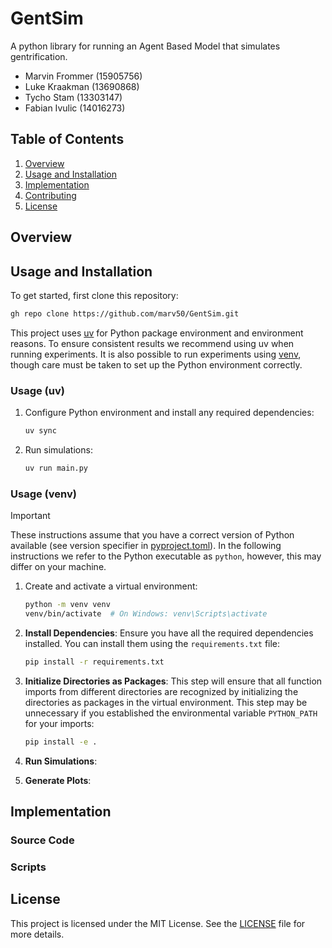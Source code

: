 # GentSim
A python library for running an Agent Based Model that simulates gentrification.
- Marvin Frommer (15905756)
- Luke Kraakman (13690868)
- Tycho Stam (13303147)
- Fabian Ivulic (14016273)

## Table of Contents

1. [Overview](#overview)
2. [Usage and Installation](#usage-and-installation)
3. [Implementation](#implementation)
4. [Contributing](CONTRIBUTING.md)
5. [License](#license)

## Overview

## Usage and Installation

To get started, first clone this repository:

```sh
gh repo clone https://github.com/marv50/GentSim.git
```

This project uses [uv](https://docs.astral.sh/uv/) for Python package environment and
environment reasons. To ensure consistent results we recommend using uv when 
running experiments. It is also possible to run experiments using 
[venv](https://docs.python.org/3/library/venv.html), though care must be taken to set up
the Python environment correctly.


### Usage (uv)

1. Configure Python environment and install any required dependencies:

    ```sh
    uv sync
    ```

2. Run simulations:

    ```sh
    uv run main.py
    ```

### Usage (venv)

> [!IMPORTANT]
> These instructions assume that you have a correct version of Python available 
> (see version specifier in [pyproject.toml](pyproject.toml)).
> In the following instructions we refer to the Python executable as `python`, 
> however, this may differ on your machine.

1. Create and activate a virtual environment:

    ```sh
    python -m venv venv
    venv/bin/activate  # On Windows: venv\Scripts\activate
    ```

2. **Install Dependencies**: Ensure you have all the required dependencies installed. You can install them using the `requirements.txt` file:

    ```sh
    pip install -r requirements.txt
    ```

3. **Initialize Directories as Packages**: This step will ensure that all function imports from different directories are recognized by initializing the directories as packages in the virtual environment. This step may be unnecessary if you established the environmental variable `PYTHON_PATH` for your imports:

    ```sh
    pip install -e .
    ```

4. **Run Simulations**: 

5. **Generate Plots**: 

## Implementation

### Source Code

### Scripts

## License

This project is licensed under the MIT License. See the [LICENSE](LICENSE) file for more details.